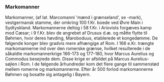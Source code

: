 ### Markomanner


Markomanner, (af lat. Marcomanni 'mænd i grænseland', se -mark), vestgermansk stamme, der omkring 100 f.Kr. boede ved Øvre Main i Sydtyskland. Markomannerne deltog i 58 f.Kr. i Ariovists forgæves kamp mod Cæsar; i 9 f.Kr. blev de angrebet af Drusus d.æ. og måtte flytte til Bøhmen, hvor deres høvding, Maroboduus, etablerede et kongedømme. De følgende konger blev gradvis mere afhængige af Rom. I 166 e.Kr. trængte markomannerne ind over den romerske grænse, hvilket resulterede i de såkaldte markomannerkrige 166-173 og 177-180, hvor Marcus Aurelius og Commodus besejrede dem. Disse krige er afbildet på Marcus Aurelius-søjlen i Rom. I de følgende århundreder kom det flere gange til sammenstød mellem romerne og markomannerne. Efter år 500 forlod markomannerne Bøhmen og bosatte sig antagelig i Bayern.